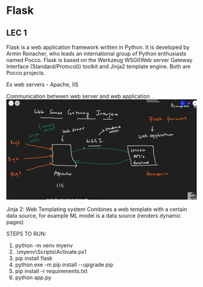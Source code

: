 # Flask

## LEC 1

Flask is a web application framework written in Python. It is developed by Armin Ronacher, who leads an international group of Python enthusiasts named Pocco. Flask is based on the Werkzeug WSGI(Web server Gateway Interface (Standard/Protocol)) toolkit and Jinja2 template engine. Both are Pocco projects.

Ex web servers - Apache, IIS

Communication between web server and web application
![alt text](wsgi.png)

Jinja 2: Web Templating system 
Combines a web template with a certain data source, for example ML model is a data source (renders dynamic pages)

STEPS TO RUN:
1.  python -m venv myenv
2. .\myenv\Scripts\Activate.ps1
3. pip install flask
4. python.exe -m pip install --upgrade pip
5. pip install -r requirements.txt
6. python app.py

